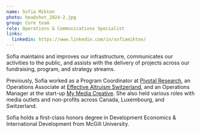 ```yaml
---
name: Sofia Mikton
photo: headshot_2024-2.jpg
group: Core team
role: Operations & Communications Specialist
links:
  linkedin: https://www.linkedin.com/in/sofiamikton/
---
```

Sofia maintains and improves our infrastructure, communicates our activities to the public, and assists with the delivery of projects across our fundraising, program, and strategy streams. 

Previously, Sofia worked as a Program Coordinator at [Pivotal Research](https://www.pivotal-research.org/), an Operations Associate at [Effective Altruism Switzerland](https://www.effectivealtruism.ch/), and an Operations Manager at the start-up [My Media Creative](https://mymediacreative.org/). She also held various roles with media outlets and non-profits across Canada, Luxembourg, and Switzerland.

Sofia holds a first-class honors degree in Development Economics & International Development from McGill University.